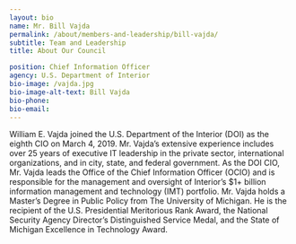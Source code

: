 ```yaml
---
layout: bio
name: Mr. Bill Vajda
permalink: /about/members-and-leadership/bill-vajda/
subtitle: Team and Leadership
title: About Our Council

position: Chief Information Officer
agency: U.S. Department of Interior
bio-image: /vajda.jpg
bio-image-alt-text: Bill Vajda
bio-phone:
bio-email:
---
```


William E. Vajda joined the U.S. Department of the Interior (DOI) as the eighth CIO on March 4, 2019. Mr. Vajda’s extensive experience includes over 25 years of executive IT leadership in the private sector, international organizations, and in city, state, and federal government. As the DOI CIO, Mr. Vajda leads the Office of the Chief Information Officer (OCIO) and is responsible for the management and oversight of Interior’s $1+ billion information management and technology (IMT) portfolio. Mr. Vajda holds a Master’s Degree in Public Policy from The University of Michigan. He is the recipient of the U.S. Presidential Meritorious Rank Award, the National Security Agency Director’s Distinguished Service Medal, and the State of Michigan Excellence in Technology Award.
